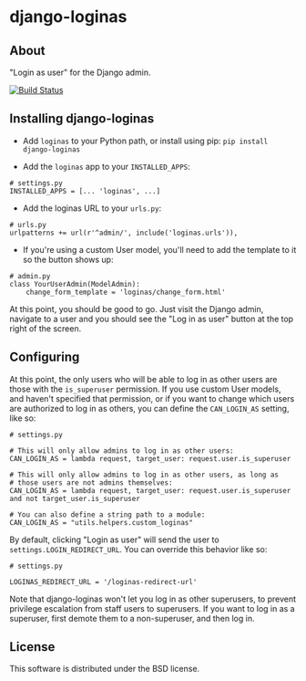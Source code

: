 django-loginas
==============

About
-----

"Login as user" for the Django admin.

[![Build Status](https://secure.travis-ci.org/stochastic-technologies/django-loginas.png?branch=master)](http://travis-ci.org/stochastic-technologies/django-loginas)


Installing django-loginas
-------------------------

* Add `loginas` to your Python path, or install using pip: `pip install django-loginas`

* Add the `loginas` app to your `INSTALLED_APPS`:

```
# settings.py
INSTALLED_APPS = [... 'loginas', ...]
```

* Add the loginas URL to your `urls.py`:

```
# urls.py
urlpatterns += url(r'^admin/', include('loginas.urls')),
```

* If you're using a custom User model, you'll need to add the template to it so the button shows up:

```
# admin.py
class YourUserAdmin(ModelAdmin):
    change_form_template = 'loginas/change_form.html'
```

At this point, you should be good to go. Just visit the Django admin, navigate to a user and you should see the "Log
in as user" button at the top right of the screen.

Configuring
-----------

At this point, the only users who will be able to log in as other users are those with the `is_superuser` permission.
If you use custom User models, and haven't specified that permission, or if you want to change which users are
authorized to log in as others, you can define the `CAN_LOGIN_AS` setting, like so:

```
# settings.py

# This will only allow admins to log in as other users:
CAN_LOGIN_AS = lambda request, target_user: request.user.is_superuser

# This will only allow admins to log in as other users, as long as
# those users are not admins themselves:
CAN_LOGIN_AS = lambda request, target_user: request.user.is_superuser and not target_user.is_superuser

# You can also define a string path to a module:
CAN_LOGIN_AS = "utils.helpers.custom_loginas"
```

By default, clicking "Login as user" will send the user to `settings.LOGIN_REDIRECT_URL`.
You can override this behavior like so:

```
# settings.py

LOGINAS_REDIRECT_URL = '/loginas-redirect-url'
```

Note that django-loginas won't let you log in as other superusers, to prevent
privilege escalation from staff users to superusers. If you want to log in as
a superuser, first demote them to a non-superuser, and then log in.

License
-------

This software is distributed under the BSD license.

